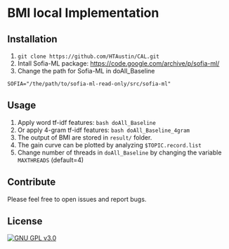 # BMI local Implementation

## Installation

1. `git clone https://github.com/HTAustin/CAL.git`
2. Intall Sofia-ML package: https://code.google.com/archive/p/sofia-ml/
3. Change the path for Sofia-ML in doAll_Baseline
```
SOFIA="/the/path/to/sofia-ml-read-only/src/sofia-ml"
```

## Usage

1. Apply word tf-idf features: `bash doAll_Baseline`
2. Or apply 4-gram tf-idf features: `bash doAll_Baseline_4gram`
3. The output of BMI are stored in `result/` folder. 
4. The gain curve can be plotted by analyzing `$TOPIC.record.list`
5. Change number of threads in `doAll_Baseline` by changing the variable `MAXTHREADS` (default=4)


## Contribute

Please feel free to open issues and report bugs.

## License

[![GNU GPL v3.0](http://www.gnu.org/graphics/gplv3-127x51.png)](http://www.gnu.org/licenses/gpl.html)
